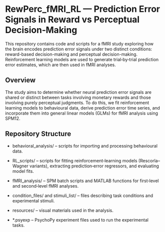 # RewPerc_fMRI_RL — Prediction Error Signals in Reward vs Perceptual Decision‑Making

This repository contains code and scripts for a fMRI study exploring how the brain encodes prediction error signals under two distinct conditions: reward-based decision-making and perceptual decision-making. Reinforcement learning models are used to generate trial‑by‑trial prediction error estimates, which are then used in fMRI analyses.

## Overview

The study aims to determine whether neural prediction error signals are shared or distinct between tasks involving monetary rewards and those involving purely perceptual judgments. To do this, we fit reinforcement learning models to behavioural data, derive prediction error time series, and incorporate them into general linear models (GLMs) for fMRI analysis using SPM12.

## Repository Structure

- behavioral_analysis/ – scripts for importing and processing behavioural data.

- RL_scripts/ – scripts for fitting reinforcement‑learning models (Rescorla–Wagner variants), extracting prediction‑error regressors, and evaluating model fits.

- fMRI_analysis/ – SPM batch scripts and MATLAB functions for first‑level and second‑level fMRI analyses.

- condition_files/ and stimuli_list/ – files describing task conditions and experimental stimuli.

- resources/ – visual materials used in the analysis.

- *.psyexp – PsychoPy experiment files used to run the experimental tasks.
